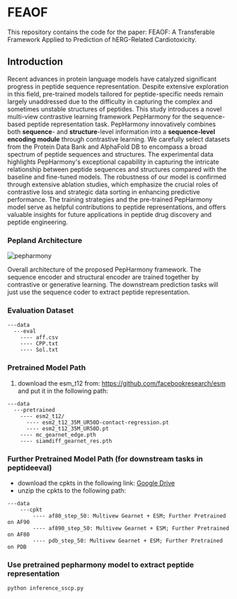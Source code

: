 # FEAOF

This repository contains the code for the paper: FEAOF: A Transferable Framework Applied to Prediction of hERG-Related Cardiotoxicity. 

## Introduction

Recent advances in protein language models have catalyzed significant progress in peptide sequence representation. Despite extensive exploration in this field, pre-trained models tailored for peptide-specific needs remain largely unaddressed due to the difficulty in capturing the complex and sometimes unstable structures of peptides. This study introduces a novel multi-view contrastive learning framework PepHarmony for the sequence-based peptide representation task. PepHarmony innovatively combines both **sequence**- and **structure**-level information into a **sequence-level encoding module** through contrastive learning. We carefully select datasets from the Protein Data Bank and AlphaFold DB to encompass a broad spectrum of peptide sequences and structures. The experimental data highlights PepHarmony's exceptional capability in capturing the intricate relationship between peptide sequences and structures compared with the baseline and fine-tuned models. The robustness of our model is confirmed through extensive ablation studies, which emphasize the crucial roles of contrastive loss and strategic data sorting in enhancing predictive performance. The training strategies and the pre-trained PepHarmony model serve as helpful contributions to peptide representations, and offers valuable insights for future applications in peptide drug discovery and peptide engineering. 

### Pepland Architecture

![pepharmony](./doc/main.png)

Overall architecture of the proposed PepHarmony framework. The sequence encoder and structural encoder are trained together by contrastive or generative learning. The downstream prediction tasks will just use the sequence coder to extract peptide representation.

### Evaluation Dataset
```
---data
  ---eval
    ---- aff.csv
    ---- CPP.txt
    ---- Sol.txt
```
### Pretrained Model Path

1. download the esm_t12 from: https://github.com/facebookresearch/esm and put it in the following path:

```
---data
  ---pretrained
    ---- esm2_t12/
      ---- esm2_t12_35M_UR50D-contact-regression.pt
      ---- esm2_t12_35M_UR50D.pt
    ---- mc_gearnet_edge.pth
    ---- siamdiff_gearnet_res.pth
```

### Further Pretrained Model Path (for downstream tasks in peptideeval)

- download the cpkts in the following link: [Google Drive](https://drive.google.com/file/d/15Ai_lOrsxQ11UlvHZcMbKvU9YMGRltYl/view?usp=drive_link)
- unzip the cpkts to the following path:
```
---data
    ---cpkt
        ---- af80_step_50: Multivew Gearnet + ESM; Further Pretrained on AF90
        ---- af890_step_50: Multivew Gearnet + ESM; Further Pretrained on AF80
        ---- pdb_step_50: Multivew Gearnet + ESM; Further Pretrained on PDB
```

### Use pretrained pepharmony model to extract peptide representation

```bash
python inference_sscp.py
```
